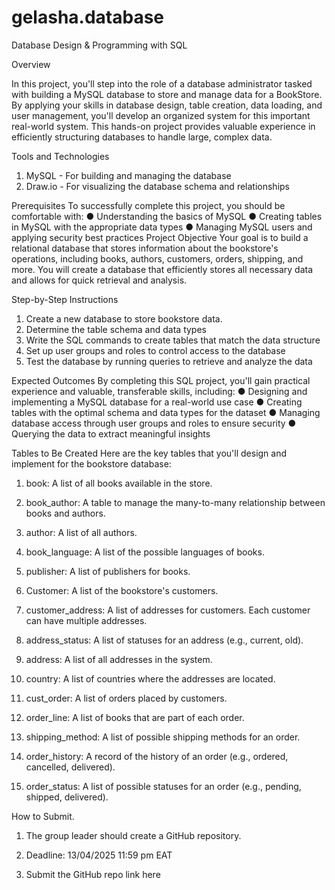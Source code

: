 # gelasha.database
Database Design & Programming with SQL

Overview

In this project, you'll step into the role of a database administrator tasked with building a  MySQL database to store and manage data for a BookStore. By applying your skills in database design, table creation, data loading, and user management, you'll develop an organized system for this important real-world system. 
This hands-on project provides valuable experience in efficiently structuring databases to handle large, complex data.



Tools and Technologies
1.	MySQL - For building and managing the database
2.	Draw.io - For visualizing the database schema and relationships



Prerequisites
To successfully complete this project, you should be comfortable with:
●	Understanding the basics of MySQL
●	Creating tables in MySQL with the appropriate data types
●	Managing MySQL users and applying security best practices
Project Objective
Your goal is to build a relational database that stores information about the bookstore's operations, including books, authors, customers, orders, shipping, and more. You will create a database that efficiently stores all necessary data and allows for quick retrieval and analysis.


Step-by-Step Instructions
1.	Create a new database to store bookstore data.
2.	Determine the table schema and data types
3.	Write the SQL commands to create tables that match the data structure
4.	Set up user groups and roles to control access to the database
5.	Test the database by running queries to retrieve and analyze the data

Expected Outcomes
By completing this SQL project, you'll gain practical experience and valuable, transferable skills, including:
●	Designing and implementing a MySQL database for a real-world use case
●	Creating tables with the optimal schema and data types for the dataset
●	Managing database access through user groups and roles to ensure security
●	Querying the data to extract meaningful insights 


Tables to Be Created
Here are the key tables that you'll design and implement for the bookstore database:
1.	book: A list of all books available in the store.

2.	book_author: A table to manage the many-to-many relationship between books and authors.

3.	author: A list of all authors.

4.	book_language: A list of the possible languages of books.

5.	publisher: A list of publishers for books.

6.	Customer: A list of the bookstore's customers.

7.	customer_address: A list of addresses for customers. Each customer can have multiple addresses.

8.	address_status: A list of statuses for an address (e.g., current, old).

9.	address: A list of all addresses in the system.

10.	country: A list of countries where the addresses are located.

11.	cust_order: A list of orders placed by customers.

12.	order_line: A list of books that are part of each order.

13.	shipping_method: A list of possible shipping methods for an order.

14.	order_history: A record of the history of an order (e.g., ordered, cancelled, delivered).

15.	order_status: A list of possible statuses for an order (e.g., pending, shipped, delivered). 

How to Submit.
1.	The group leader should create a GitHub repository.
2.	Deadline: 13/04/2025 11:59 pm EAT

3.	Submit the GitHub repo link here

